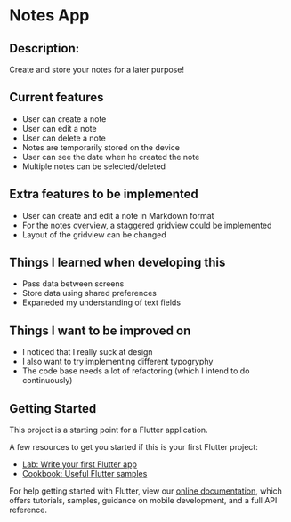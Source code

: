 # Notes App

## Description: 
Create and store your notes for a later purpose!

## Current features
* User can create a note
* User can edit a note
* User can delete a note
* Notes are temporarily stored on the device
* User can see the date when he created the note
* Multiple notes can be selected/deleted

## Extra features to be implemented
- User can create and edit a note in Markdown format
- For the notes overview, a staggered gridview could be implemented
- Layout of the gridview can be changed

## Things I learned when developing this
- Pass data between screens
- Store data using shared preferences
- Expaneded my understanding of text fields

## Things I want to be improved on
- I noticed that I really suck at design
- I also want to try implementing different typogryphy
- The code base needs a lot of refactoring (which I intend to do continuously)


## Getting Started

This project is a starting point for a Flutter application.

A few resources to get you started if this is your first Flutter project:

- [Lab: Write your first Flutter app](https://flutter.dev/docs/get-started/codelab)
- [Cookbook: Useful Flutter samples](https://flutter.dev/docs/cookbook)

For help getting started with Flutter, view our
[online documentation](https://flutter.dev/docs), which offers tutorials,
samples, guidance on mobile development, and a full API reference.
